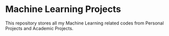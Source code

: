 # Machine Learning Projects
This repository stores all my Machine Learning related codes from Personal Projects and Academic Projects. 
